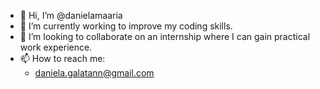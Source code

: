 - 👋 Hi, I’m @danielamaaria
- 👀 I’m currently working to improve my coding skills.
- 👯 I’m looking to collaborate on an internship where I can gain practical work experience.
- 📫 How to reach me: 
  * daniela.galatann@gmail.com

<!---
danielamaaria/danielamaaria is a ✨ special ✨ repository because its `README.md` (this file) appears on your GitHub profile.
You can click the Preview link to take a look at your changes.

- 🔭 I’m currently working on ...
- 🌱 I’m currently learning ...
- 👯 I’m looking to collaborate on ...
- 🤔 I’m looking for help with ...
- 💬 Ask me about ...
- 📫 How to reach me: ...
- 😄 Pronouns: ...
- ⚡ Fun fact: ...
-->
